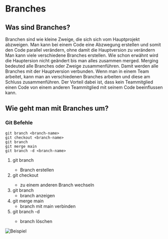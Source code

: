 # Branches

## Was sind Branches?
Branchen sind wie kleine Zweige, die sich sich vom Hauptprojekt abzweigen. Man kann bei einem Code eine Abzwegung erstellen und somit den Code parallel verändern, ohne damit die Hauptversion zu verändern
Man kann viele verschiedene Branches erstellen. Wie schon erwähnt wird die Hauptersion nicht geändert bis man alles zusammen merged. 
Merging bedeuted alle Branches oder Zweige zusammenführen. Damit werden alle Branches mit der Hauptversion verbunden. 
Wenn man in einem Team arbeitet, kann man an verschiedenen Branches arbeiten und diese am Schluss zusammenführen. Der Vorteil dabei ist, dass kein Teammitglied einen Code von einem anderen Teammitglied mit seinem Code beeinflussen kann. 
## Wie geht man mit Branches um?

### Git Befehle

```
git branch <branch-name>
git checkout <branch-name> 
git branch
git merge main
git branch -d <branch-name>
```
1. git branch <branch-name> 
	- Branch erstellen
2. git checkout <branch-name> 
	- zu einem anderen Branch wechseln
3. git branch	
	- branch anzeigen
4. git merge main
	- branch mit main verbinden
5. git branch -d <branch-name> 
	- branch löschen

![Beispiel](https://external-content.duckduckgo.com/iu/?u=https%3A%2F%2Fuser-images.githubusercontent.com%2F21223421%2F111696461-03056580-883d-11eb-82c4-7f8d926629e6.png&f=1&nofb=1&ipt=cbf4a9d047b9f2bc0b582aa01b1536c5f3a8239609cea0488ac7cc007974ab1d&ipo=images)
